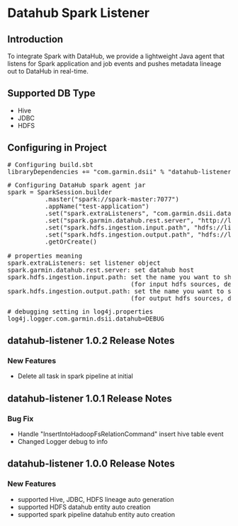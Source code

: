 # Datahub Spark Listener

## Introduction

   To integrate Spark with DataHub, we provide a lightweight Java agent that listens for Spark application and job events and pushes metadata lineage out to DataHub in real-time.

## Supported DB Type
- Hive
- JDBC
- HDFS

## Configuring in Project

<pre>
# Configuring build.sbt
libraryDependencies += "com.garmin.dsii" % "datahub-listener_2.11" % "1.0.0"
</pre>

<pre>
# Configuring DataHub spark agent jar
spark = SparkSession.builder
          .master("spark://spark-master:7077")
          .appName("test-application")
          .set("spark.extraListeners", "com.garmin.dsii.datahub.listener.DatahubSparkListener")
          .set("spark.garmin.datahub.rest.server", "http://linxta-pesmack02.garmin.com:8080")
          .set("spark.hdfs.ingestion.input.path", "hdfs://linxta-pecdp01/data/test/")
          .set("spark.hdfs.ingestion.output.path", "hdfs://linxta-pecdp01/data/test/")
          .getOrCreate()
     
# properties meaning     
spark.extraListeners: set listener object
spark.garmin.datahub.rest.server: set datahub host
spark.hdfs.ingestion.input.path: set the name you want to show as datahub hdfs entity 
                                 (for input hdfs sources, default will be full file path)
spark.hdfs.ingestion.output.path: set the name you want to show as datahub hdfs entity
                                 (for output hdfs sources, default will be full file path)
</pre>

<pre>
# debugging setting in log4j.properties
log4j.logger.com.garmin.dsii.datahub=DEBUG
</pre>

## datahub-listener 1.0.2 Release Notes
###  New Features
- Delete all task in spark pipeline at initial 

## datahub-listener 1.0.1 Release Notes
###  Bug Fix
- Handle "InsertIntoHadoopFsRelationCommand" insert hive table event
- Changed Logger debug to info

## datahub-listener 1.0.0 Release Notes
###  New Features
- supported Hive, JDBC, HDFS lineage auto generation
- supported HDFS datahub entity auto creation
- supported spark pipeline datahub entity auto creation
